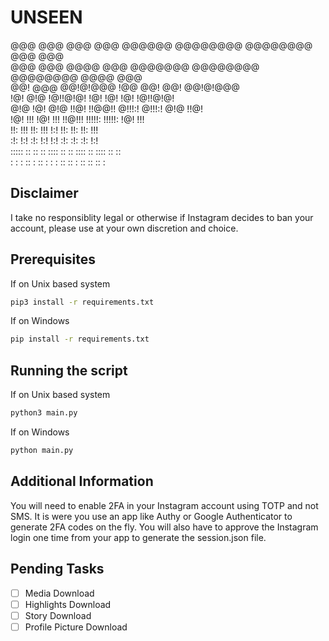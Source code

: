 # UNSEEN                                                          
@@@  @@@  @@@  @@@   @@@@@@   @@@@@@@@  @@@@@@@@  @@@  @@@  
@@@  @@@  @@@@ @@@  @@@@@@@   @@@@@@@@  @@@@@@@@  @@@@ @@@  
@@!  @@@  @@!@!@@@  !@@       @@!       @@!       @@!@!@@@  
!@!  @!@  !@!!@!@!  !@!       !@!       !@!       !@!!@!@!  
@!@  !@!  @!@ !!@!  !!@@!!    @!!!:!    @!!!:!    @!@ !!@!  
!@!  !!!  !@!  !!!   !!@!!!   !!!!!:    !!!!!:    !@!  !!!  
!!:  !!!  !!:  !!!       !:!  !!:       !!:       !!:  !!!  
:!:  !:!  :!:  !:!      !:!   :!:       :!:       :!:  !:!  
::::: ::   ::   ::  :::: ::    :: ::::   :: ::::   ::   ::  
 : :  :   ::    :   :: : :    : :: ::   : :: ::   ::    :   
                                                        

## Disclaimer
I take no responsiblity legal or otherwise if Instagram decides to ban your account, please use at your own discretion and choice.

## Prerequisites
If on Unix based system
```bash
pip3 install -r requirements.txt
```

If on Windows
```cmd
pip install -r requirements.txt
```

## Running the script
If on Unix based system
```bash
python3 main.py
```

If on Windows
```cmd
python main.py
```

## Additional Information
You will need to enable 2FA in your Instagram account using TOTP and not SMS. It is were you use an app like Authy or Google Authenticator to generate 2FA codes on the fly. You will also have to approve the Instagram login one time from your app to generate the session.json file.

## Pending Tasks
- [ ] Media Download
- [ ] Highlights Download
- [ ] Story Download
- [ ] Profile Picture Download